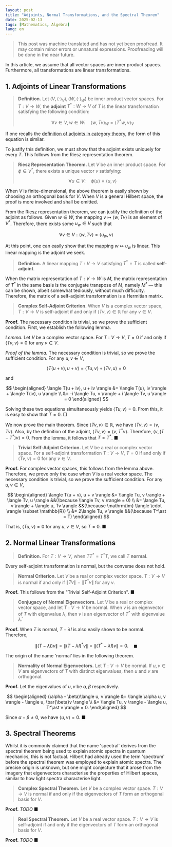 ```yaml
---
layout: post
title: "Adjoints, Normal Transformations, and the Spectral Theorem"
date: 2025-02-13
tags: [Mathematics, Algebra]
lang: en
---
```


> This post was machine translated and has not yet been proofread. It may contain minor errors or unnatural expressions. Proofreading will be done in the near future.

In this article, we assume that all vector spaces are inner product spaces. Furthermore, all transformations are linear transformations.

## 1. Adjoints of Linear Transformations

> **Definition.** Let $(V, \langle \cdot \rangle_V), (W, \langle \cdot \rangle_W)$ be inner product vector spaces. For $T: V \to W$, the **adjoint** $T^\ast: W \to V$ of $T$ is the linear transformation satisfying the following condition:
>
> $$
> \forall v \in V, w \in W : \quad \langle w, Tv \rangle_W = \langle T^\ast w, v \rangle_V
> $$

If one recalls the [definition of adjoints in category theory](https://dimenerno.github.io/2025/02/13/three-definitions-of-adjoint/), the form of this equation is similar.

To justify this definition, we must show that the adjoint exists uniquely for every $T$. This follows from the Riesz representation theorem.

> **Riesz Representation Theorem.** Let $V$ be an inner product space. For $\phi \in V^\ast$, there exists a unique vector $v$ satisfying:
> 
> $$
> \forall u \in V : \quad \phi(u) = \langle u, v \rangle
> $$

When $V$ is finite-dimensional, the above theorem is easily shown by choosing an orthogonal basis for $V$. When $V$ is a general Hilbert space, the proof is more involved and shall be omitted.

From the Riesz representation theorem, we can justify the definition of the adjoint as follows. Given $w \in W$, the mapping $v \mapsto \langle w, Tv \rangle$ is an element of $V^\ast$. Therefore, there exists some $u_w \in V$ such that

$$
\forall v \in V : \langle w, Tv \rangle = \langle u_w, v \rangle
$$

At this point, one can easily show that the mapping $w \mapsto u_w$ is linear. This linear mapping is the adjoint we seek.

> **Definition.** A linear mapping $T : V \to V$ satisfying $T^\ast = T$ is called **self-adjoint**. 

When the matrix representation of $T : V \to W$ is $M$, the matrix representation of $T^\ast$ in the same basis is the conjugate transpose of $M$, namely $M^\dagger$ — this can be shown, albeit somewhat tediously, without much difficulty. Therefore, the matrix of a self-adjoint transformation is a Hermitian matrix.

> **Complex Self-Adjoint Criterion.** When $V$ is a complex vector space, $T: V \to V$ is self-adjoint if and only if $\langle Tv, v \rangle \in \mathbb{R}$ for any $v \in V$.

**Proof.** The necessary condition is trivial, so we prove the sufficient condition. First, we establish the following lemma.

*Lemma.* Let $V$ be a complex vector space. For $T : V \to V$, $T = 0$ if and only if $\langle Tv, v \rangle = 0$ for any $v \in V$.

*Proof of the lemma.* The necessary condition is trivial, so we prove the sufficient condition. For any $u, v \in V$,

$$
\langle T(u + v) , u + v \rangle = \langle Tu, v \rangle + \langle Tv, u \rangle = 0
$$

and

$$
\begin{aligned}
\langle T(u + iv), u + iv \rangle &= \langle T(u), iv \rangle + \langle T(iv), u \rangle \\ &= -i \langle Tu, v \rangle + i \langle Tv, u \rangle = 0
\end{aligned}
$$

Solving these two equations simultaneously yields $\langle Tu, v \rangle = 0$. From this, it is easy to show that $T = 0$. □

We now prove the main theorem. Since $\langle Tv, v \rangle \in \mathbb{R}$, we have $\langle Tv, v \rangle = \langle v, Tv \rangle$. Also, by the definition of the adjoint, $\langle Tv, v \rangle = \langle v, T^\ast v \rangle$. Therefore, $\langle v, (T - T^\ast)v \rangle = 0$. From the lemma, it follows that $T = T^\ast$. ■

> **Trivial Self-Adjoint Criterion.** Let $V$ be a real or complex vector space. For a self-adjoint transformation $T: V \to V$, $T = 0$ if and only if $\langle Tv, v \rangle = 0$ for any $v \in V$.

**Proof.** For complex vector spaces, this follows from the lemma above. Therefore, we prove only the case when $V$ is a real vector space. The necessary condition is trivial, so we prove the sufficient condition. For any $u, v \in V$,

$$
\begin{aligned}
\langle T(u + v), u + v \rangle &= \langle Tu, v \rangle + \langle Tv, u \rangle &&(\because \langle Tv, v \rangle = 0) \\
&= \langle Tu, v \rangle + \langle u, Tv \rangle &&(\because \mathrm{im} \langle \cdot \rangle \subset \mathbb{R}) \\
&= 2\langle Tu, v \rangle &&(\because T^\ast = T)
\end{aligned}
$$

That is, $\langle Tu, v \rangle = 0$ for any $u, v \in V$, so $T = 0$. ■

## 2. Normal Linear Transformations

> **Definition.** For $T : V \to V$, when $TT^\ast = T^\ast T$, we call $T$ **normal**.

Every self-adjoint transformation is normal, but the converse does not hold.

> **Normal Criterion.** Let $V$ be a real or complex vector space. $T: V \to V$ is normal if and only if $\lVert Tv \rVert = \lVert T^\ast v \rVert$ for any $v$.

**Proof.** This follows from the "Trivial Self-Adjoint Criterion". ■

> **Conjugacy of Normal Eigenvectors.** Let $V$ be a real or complex vector space, and let $T : V \to V$ be normal. When $v$ is an eigenvector of $T$ with eigenvalue $\lambda$, then $v$ is an eigenvector of $T^\ast$ with eigenvalue $\bar{\lambda}$.

**Proof.** When $T$ is normal, $T - \lambda I$ is also easily shown to be normal. Therefore,

$$
\lVert (T - \lambda I) v \rVert = \lVert (T - \lambda I)^\ast v \rVert = \lVert (T^\ast - \bar{\lambda} I) v \rVert = 0. \quad \blacksquare
$$

The origin of the name 'normal' lies in the following theorem.

> **Normality of Normal Eigenvectors.** Let $T: V \to V$ be normal. If $u, v \in V$ are eigenvectors of $T$ with distinct eigenvalues, then $u$ and $v$ are orthogonal.

**Proof.** Let the eigenvalues of $u, v$ be $\alpha, \beta$ respectively.

$$
\begin{aligned}
(\alpha - \beta)\langle u, v \rangle &= \langle \alpha u, v \rangle - \langle u, \bar{\beta}v \rangle \\
&= \langle Tu, v \rangle - \langle u, T^\ast v \rangle = 0.
\end{aligned}
$$

Since $\alpha - \beta \neq 0$, we have $\langle u, v \rangle = 0$. ■

## 3. Spectral Theorems

Whilst it is commonly claimed that the name 'spectral' derives from the spectral theorem being used to explain atomic spectra in quantum mechanics, this is not factual. Hilbert had already used the term 'spectrum' before the spectral theorem was employed to explain atomic spectra. The precise origin is unknown, but one might conjecture that it arose from the imagery that eigenvectors characterise the properties of Hilbert spaces, similar to how light spectra characterise light.

> **Complex Spectral Theorem.** Let $V$ be a complex vector space. $T: V \to V$ is normal if and only if the eigenvectors of $T$ form an orthogonal basis for $V$.

**Proof.** *TODO* ■

> **Real Spectral Theorem.** Let $V$ be a real vector space. $T: V \to V$ is self-adjoint if and only if the eigenvectors of $T$ form an orthogonal basis for $V$.

**Proof.** *TODO* ■